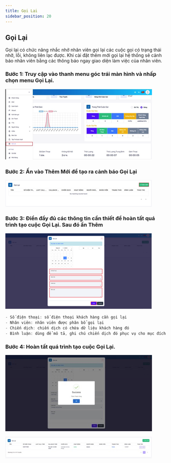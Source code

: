```yaml
---
title: Gọi Lại
sidebar_position: 20
---
```


## Gọi Lại
Gọi lại có chức năng nhắc nhở nhân viên gọi lại các cuộc gọi có trạng thái nhỡ, lỗi, không liên lạc được. Khi cài đặt thêm mới gọi lại hệ thống sẽ cảnh báo nhân viên bằng các thông báo ngay giao diện làm việc của nhân viên.

### Bước 1: Truy cập vào thanh menu góc trái màn hình và nhấp chọn menu Gọi Lại.
![PITEL](img/callback1.png)

### Bước 2: Ấn vào Thêm Mới để tạo ra cảnh báo Gọi Lại
![PITEL](img/callback2.png)

### Bước 3: Điền đầy đủ các thông tin cần thiết để hoàn tất quá trình tạo cuộc Gọi Lại. Sau đó ấn Thêm
![PITEL](img/callback3.png)

```jsx title="Giải thích thông số"
- Số điện thoại: số điện thoại khách hàng cần gọi lại
- Nhân viên: nhân viên được phân bổ gọi lại
- Chiến dịch: chiến dịch có chứa dữ liệu khách hàng đó
- Bình luận: dùng để mô tả, ghi chú chiến dịch đó phục vụ cho mục đích nhận biết chiến dịch sử dụng.
```

### Bước 4: Hoàn tất quá trình tạo cuộc Gọi Lại.
![PITEL](img/callback4.png)

![PITEL](img/callback5.png)